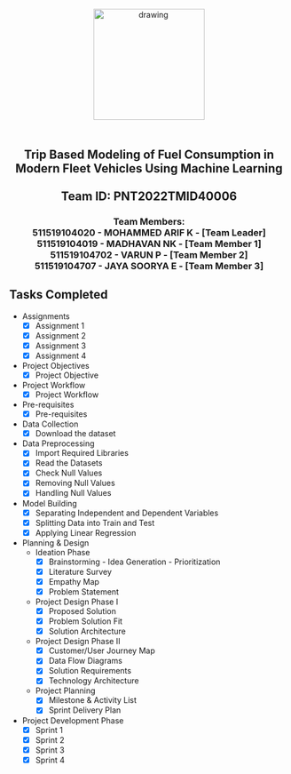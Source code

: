 <br>
    <div align="center">
        <img src="https://upload.wikimedia.org/wikipedia/commons/5/51/IBM_logo.svg"  align="center" alt="drawing" width="200" />
        <h2 align="center" style="margin-top:50px"> Trip Based Modeling of Fuel Consumption in Modern Fleet Vehicles Using Machine Learning
        <br><br>Team ID: PNT2022TMID40006</h2>
<h3>Team Members:<br>
511519104020 - MOHAMMED ARIF K - [Team Leader]<br>
511519104019 - MADHAVAN NK  -  [Team Member 1]<br>
511519104702 - VARUN P - [Team Member 2]<br>
511519104707 - JAYA SOORYA E - [Team Member 3]<h3>
    </div>
 
## Tasks Completed 
- Assignments
    -  [x] Assignment 1 <br>
    -  [x] Assignment 2  <br>    
    -  [x] Assignment 3  <br> 
    -  [x] Assignment 4  <br> 
- Project Objectives
    - [x] Project Objective<br>
- Project Workflow
    - [x] Project Workflow<br>
- Pre-requisites
    - [x] Pre-requisites<br>
- Data Collection
    - [x] Download the dataset<br>
- Data Preprocessing
    - [x] Import Required Libraries<br>
    - [x] Read the Datasets<br>
    - [x] Check Null Values<br>
    - [x] Removing Null Values<br>
    - [x] Handling Null Values<br>
- Model Building 
    - [x] Separating Independent and Dependent Variables<br>
    - [x] Splitting Data into Train and Test<br>
    - [x] Applying Linear Regression<br>
- Planning & Design
    - Ideation Phase
        -  [x] Brainstorming - Idea Generation - Prioritization<br>
        -  [x] Literature Survey <br>
        -  [x] Empathy Map <br>
        -  [x] Problem Statement <br>
    - Project Design Phase I
        - [x] Proposed Solution <br>
        - [x] Problem Solution Fit <br>
        - [x] Solution Architecture <br>
    - Project Design Phase II
        - [x] Customer/User Journey Map <br>
        - [x] Data Flow Diagrams <br>
        - [x] Solution Requirements  <br>
        - [x] Technology Architecture <br>
    - Project Planning
        - [x] Milestone & Activity List<br>
        - [x] Sprint Delivery Plan<br>
- Project Development Phase
    - [x] Sprint 1<br>
    - [x] Sprint 2<br>
    - [x] Sprint 3<br>
    - [x] Sprint 4<br>
<br>
 


